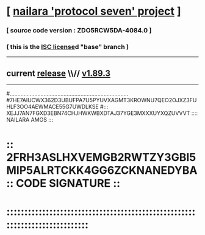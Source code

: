 
# [ [nailara 'protocol seven' project](http://nailara.network/) ]

### [ source code version : ZDO5RCW5DA-4084.0 ]

### ( this is the [ISC license](license)d "base" branch )
---
## current [release](https://github.com/nailara-technologies/protocol-7/releases) \\\\// [v1.89.3](https://github.com/nailara-technologies/protocol-7/releases/tag/v1.89.3)
---

#.............................................................................
#7HE7AIUCWX362D3UBUFPA7U5PYUVXAGMT3KROWNU7QEO2OJXZ3FUHLF3OO4AEWMACE55G7UWDLKSE
#::: XEJJ7AN7FGXD3EBN74CHJHWKWBXDTAJ37YGE3MXXXUYXQZUVVVT :::: NAILARA AMOS :::
# :: 2FRH3ASLHXVEMGB2RWTZY3GBI5MIP5ALRTCKK4GG6ZCKNANEDYBA :: CODE SIGNATURE ::
# ::::::::::::::::::::::::::::::::::::::::::::::::::::::::::::::::::::::::::::
